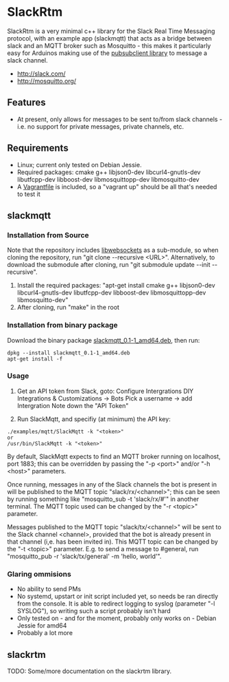 SlackRtm
========

SlackRtm is a very minimal c++ library for the Slack Real Time Messaging protocol, with an example app (slackmqtt) that acts as a bridge between slack and an MQTT broker such as Mosquitto - this makes it particularly easy for Arduinos making use of the [pubsubclient library](https://github.com/knolleary/pubsubclient) to message a slack channel.

* http://slack.com/
* http://mosquitto.org/

## Features

* At present, only allows for messages to be sent to/from slack channels - i.e. no support for private messages, private channels, etc.

## Requirements

* Linux; current only tested on Debian Jessie.
* Required packages: cmake g++ libjson0-dev libcurl4-gnutls-dev libutfcpp-dev libboost-dev libmosquittopp-dev libmosquitto-dev
* A [Vagrantfile](https://www.vagrantup.com/) is included, so a "vagrant up" should be all that's needed to test it

## slackmqtt
### Installation from Source
Note that the repository includes [libwebsockets](https://libwebsockets.org) as a sub-module, so when cloning the repository, run "git clone --recursive \<URL\>". Alternatively, to download the submodule after cloning, run "git submodule update --init --recursive".

1. Install the required packages: "apt-get install cmake g++ libjson0-dev libcurl4-gnutls-dev libutfcpp-dev libboost-dev libmosquittopp-dev libmosquitto-dev"
2. After cloning, run "make" in the root

### Installation from binary package
Download the binary package [slackmqtt_0.1-1_amd64.deb](http://daniel1111.github.io/slackmqtt/slackmqtt_0.1-1_amd64.deb), then run:
```
dpkg --install slackmqtt_0.1-1_amd64.deb
apt-get install -f
```
### Usage

1. Get an API token from Slack, goto:
  Configure Intergrations
  DIY Integrations & Customizations -> Bots
  Pick a username -> add Intergration
  Note down the "API Token"
  
2. Run SlackMqtt, and specifiy (at minimum) the API key:

```
./examples/mqtt/SlackMqtt -k "<token>"
or
/usr/bin/SlackMqtt -k "<token>"
```

By default, SlackMqtt expects to find an MQTT broker running on localhost, port 1883; this can be overridden by passing the "-p \<port\>" and/or "-h \<host\>" parameters.

Once running, messages in any of the Slack channels the bot is present in will be published to the MQTT topic "slack/rx/\<channel\>"; this can be seen by running something like "mosquitto_sub -t 'slack/rx/#'" in another terminal. The MQTT topic used can be changed by the "-r \<topic\>" parameter.

Messages published to the MQTT topic "slack/tx/\<channel\>" will be sent to the Slack channel \<channel\>, provided that the bot is already present in that channel (i,e. has been invited in). This MQTT topic can be changed by the "-t \<topic\>" parameter.
E.g. to send a message to #general, run "mosquitto_pub -r 'slack/tx/general' -m 'hello, world'".

### Glaring ommisions
* No ability to send PMs
* No systemd, upstart or init script included yet, so needs be ran directly from the console. It is able to redirect logging to syslog (parameter "-l SYSLOG"), so writing such a script probably isn't hard
* Only tested on - and for the moment, probably only works on - Debian Jessie for amd64
* Probably a lot more

## slackrtm
TODO: Some/more documentation on the slackrtm library.
